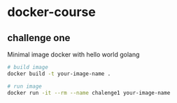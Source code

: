# docker-course

## challenge one
Minimal image docker with hello world golang


```bash
# build image
docker build -t your-image-name .

# run image
docker run -it --rm --name chalenge1 your-image-name
```
